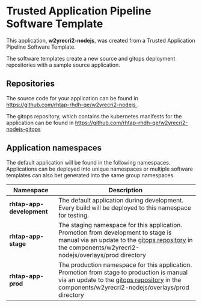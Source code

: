 # Trusted Application Pipeline Software Template

This application, **w2yrecri2-nodejs**, was created from a Trusted Application Pipeline Software Template.

The software templates create a new source and gitops deployment repositories with a sample source application. 

## Repositories

The source code for your application can be found in [https://github.com/rhtap-rhdh-qe/w2yrecri2-nodejs ](https://github.com/rhtap-rhdh-qe/w2yrecri2-nodejs ).
 
The gitops repository, which contains the kubernetes manifests for the application can be found in 
[https://github.com/rhtap-rhdh-qe/w2yrecri2-nodejs-gitops ](https://github.com/rhtap-rhdh-qe/w2yrecri2-nodejs-gitops ) 

## Application namespaces 

The default application will be found in the following namespaces. Applications can be deployed into unique namespaces or multiple software templates can also bet generated into the same group namespaces.  

|  Namespace   |  Description   |  
| -------- | -------- |   
| **rhtap-app-development** | The default application during development. Every build will be deployed to this namespace for testing. | 
| **rhtap-app-stage** | The staging namespace for this application. Promotion from development to stage is manual via an update to the [gitops repository](https://github.com/rhtap-rhdh-qe/w2yrecri2-nodejs-gitops ) in the components/w2yrecri2-nodejs/overlays/prod directory |  
| **rhtap-app-prod** | The production namespace for this application. Promotion from stage to production is manual via an update to the [gitops repository](https://github.com/rhtap-rhdh-qe/w2yrecri2-nodejs-gitops ) in the components/w2yrecri2-nodejs/overlays/prod directory | 